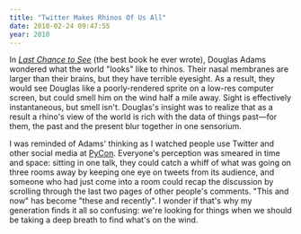 ```yaml
---
title: "Twitter Makes Rhinos Of Us All"
date: 2010-02-24 09:47:55
year: 2010
---
```

<p>In <a href="http://www.amazon.com/Last-Chance-See-Douglas-Adams/dp/0345371984"><em>Last Chance to See</em></a> (the best book he ever wrote), Douglas Adams wondered what the world "looks" like to rhinos. Their nasal membranes are larger than their brains, but they have terrible eyesight. As a result, they would see Douglas like a poorly-rendered sprite on a low-res computer screen, but could smell him on the wind half a mile away. Sight is effectively instantaneous, but smell isn't. Douglas's insight was to realize that as a result a rhino's view of the world is rich with the data of things past—for them, the past and the present blur together in one sensorium.</p>
<p>I was reminded of Adams' thinking as I watched people use Twitter and other social media at <a href="http://us.pycon.org/2010/">PyCon</a>. Everyone's perception was smeared in time and space: sitting in one talk, they could catch a whiff of what was going on three rooms away by keeping one eye on tweets from its audience, and someone who had just come into a room could recap the discussion by scrolling through the last two pages of other people's comments. "This and now" has become "these and recently". I wonder if that's why my generation finds it all so confusing: we're looking for things when we should be taking a deep breath to find what's on the wind.</p>
